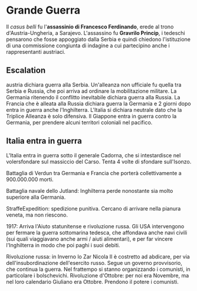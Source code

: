 # Grande Guerra
Il *casus belli* fu l'**assassinio di Francesco Ferdinando**, erede al trono d'Austria-Ungheria, a Sarajevo.
L'assassino fu **Gravrilo Princip**, i tedeschi pensarono che fosse appoggiato dalla Serbia e quindi chiedono l'istituzione di una commissione congiunta di indagine a cui partecipino anche i rappresentanti austriaci.

## Escalation
austria dichiara guerra alla Serbia.
Un'alleanza non ufficiale fu quella tra Serbia e Russia, che poi arriva ad ordinare la mobilitazione militare.
La Germania ritenendo il conflitto inevitabile dichiara guerra alla Russia.
La Francia che è alleata alla Russia dichiara guerra la Germania e 2 giorni dopo entra in guerra anche l'Inghilterra.
L'Italia si dichiara neutrale dato che la Triplice Alleanza è solo difensiva.
Il Giappone entra in guerra contro la Germania, per prendere alcuni territori coloniali nel pacifico.

## Italia entra in guerra
L'Italia entra in guerra sotto il generale Cadorna, che si intestardisce nel volersfondare sul massiccio del Carso.
Tenta 4 volte di sfondare sull'Isonzo.

Battaglia di Verdun tra Germania e Francia che porterà collettivamente a 900.000.000 morti.

Battaglia navale dello Jutland: Inghilterra perde nonostante sia molto superiore alla Germania.

StraffeExpedition: spedizione punitiva. Cercano di arrivare nella pianura veneta, ma non riescono.

1917: Arriva l'Aiuto statunitense e rivoluzione russa.
Gli USA intervengono per fermare la guerra sottomarina tedesca, che affondava anche navi civili (sui quali viaggiavano anche armi / aiuti alimentari), e per far vincere l'Inghilterra in modo che poi paghi i suoi debiti.

Rivoluzione russa: in Inverno lo Zar Nicola II è costretto ad abdicare, per via dell'insubordinazione dell'esercito russo. Segue un governo provvisorio, che continua la guerra. Nel frattempo si stanno organizzando i comunisti, in particolare i bolschevichi.
Rivoluzione d'Ottobre: per noi era Novembre, ma nel loro calendario Giuliano era Ottobre. Prendono il potere i comunisti.